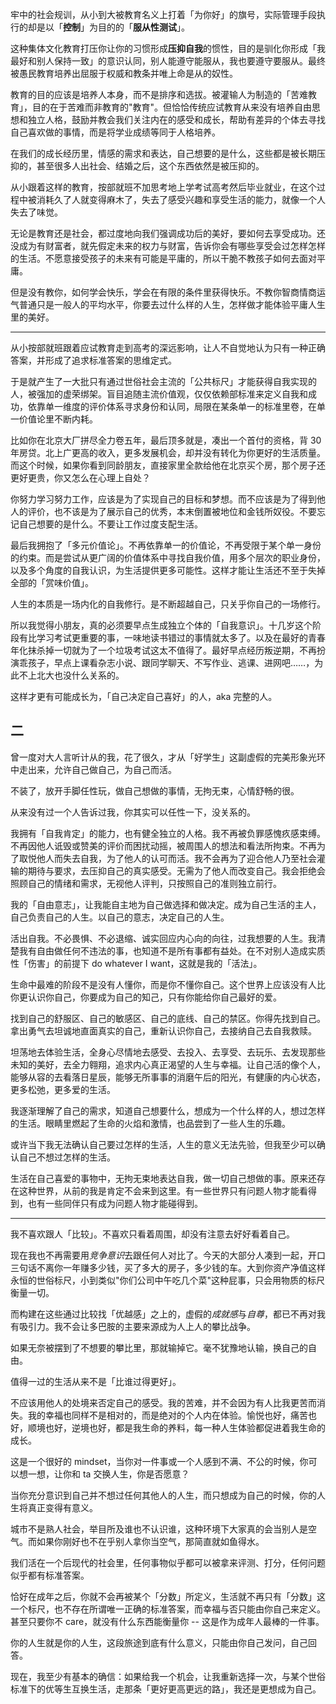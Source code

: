 牢中的社会规训，从小到大被教育名义上打着「为你好」的旗号，实际管理手段执行的却是以「**控制**」为目的的「**服从性测试**」。

这种集体文化教育打压你让你的习惯形成**压抑自我**的惯性，目的是驯化你形成「我最好和别人保持一致」的意识认同，别人能遵守能服从，我也要遵守要服从。最终被愚民教育培养出屈服于权威和教条并唯上命是从的奴性。

教育的目的应该是培养人本身，而不是排序和选拔。被灌输人为制造的「苦难教育」，目的在于苦难而非教育的"教育"。但恰恰传统应试教育从来没有培养自由思想和独立人格，鼓励并教会我们关注内在的感受和成长，帮助有差异的个体去寻找自己喜欢做的事情，而是将学业成绩等同于人格培养。

在我们的成长经历里，情感的需求和表达，自己想要的是什么，这些都是被长期压抑的，甚至很多人出社会、结婚之后，这个东西依然是被压抑的。

从小跟着这样的教育，按部就班不加思考地上学考试高考然后毕业就业，在这个过程中被消耗久了人就变得麻木了，失去了感受兴趣和享受生活的能力，就像一个人失去了味觉。

无论是教育还是社会，都过度地向我们强调成功后的美好，要如何去享受成功。还没成为有财富者，就先假定未来的权力与财富，告诉你会有哪些享受会过怎样怎样的生活。不愿意接受孩子的未来有可能是平庸的，所以干脆不教孩子如何去面对平庸。

但是没有教你，如何学会快乐，学会在有限的条件里获得快乐。不教你智商情商运气普通只是一般人的平均水平，你要去过什么样的人生，怎样做才能体验平庸人生里的美好。

---

从小按部就班跟着应试教育走到高考的深远影响，让人不自觉地认为只有一种正确答案，并形成了追求标准答案的思维定式。

于是就产生了一大批只有通过世俗社会主流的「公共标尺」才能获得自我实现的人，被强加的虚荣绑架。盲目追随主流价值观，仅仅依赖部标准来定义自我和成功，依靠单一维度的评价体系寻求身份和认同，局限在某条单一的标准里卷，在单一价值论里不断内耗。

比如你在北京大厂拼尽全力卷五年，最后顶多就是，凑出一个首付的资格，背 30 年房贷。北上广更高的收入，更多发展机会，却并没有转化为你更好的生活质量。而这个时候，如果你看到同龄朋友，直接家里全款给他在北京买个房，那个房子还更好更贵，你又怎么在心理上自处？

你努力学习努力工作，应该是为了实现自己的目标和梦想。而不应该是为了得到他人的评价，也不该是为了展示自己的优秀，本末倒置被地位和金钱所奴役。不要忘记自己想要的是什么。不要让工作过度支配生活。

最后我拥抱了「多元价值论」。不再依靠单一的价值论，不再受限于某个单一身份的约束。而是尝试从更广阔的价值体系中寻找自我价值，用多个层次的职业身份，以及多个角度的自我认识，为生活提供更多可能性。这样才能让生活还不至于失掉全部的「赏味价值」。

人生的本质是一场内化的自我修行。是不断超越自己，只关乎你自己的一场修行。

所以我觉得小朋友，真的必须要早点生成独立个体的「自我意识」。十几岁这个阶段有比学习考试更重要的事，一味地读书错过的事情就太多了。以及在最好的青春年化抹杀掉一切就为了一个垃圾考试这太不值得了。最好早点经历叛逆期，不再扮演乖孩子，早点上课看杂志小说、跟同学聊天、不写作业、逃课、进网吧……，为此不上北大也没什么关系的。

这样才更有可能成长为，「自己决定自己喜好」的人，aka 完整的人。

## 二

曾一度对大人言听计从的我，花了很久，才从「好学生」这副虚假的完美形象光环中走出来，允许自己做自己，为自己而活。

不装了，放开手脚任性玩，做自己想做的事情，无拘无束，心情舒畅的很。

从来没有过一个人告诉过我，你其实可以任性一下，没关系的。

我拥有「自我肯定」的能力，也有健全独立的人格。我不再被负罪感愧疚感束缚。不再因他人诋毁或赞美的评价而困扰动摇，被周围人的想法和看法所拘束。不再为了取悦他人而失去自我，为了他人的认可而活。我不会再为了迎合他人乃至社会灌输的期待与要求，去压抑自己的真实感受。无需为了他人而改变自己。我会拒绝会照顾自己的情绪和需求，无视他人评判，只按照自己的准则独立前行。

我的「自由意志」，让我能自主地为自己做选择和做决定。成为自己生活的主人，自己负责自己的人生。以自己的意志，决定自己的人生。

活出自我。不必畏惧、不必退缩、诚实回应内心向的向往，过我想要的人生。我清楚我有自由做任何不违法的事，也知道不是所有事都有益处。在不对别人造成实质性「伤害」的前提下 do whatever I want，这就是我的「活法」。

生命中最难的阶段不是没有人懂你，而是你不懂你自己。这个世界上应该没有人比你更认识你自己，你要成为自己的知己，只有你能给你自己最好的爱。

找到自己的舒服区、自己的敏感区、自己的底线、自己的禁区。你得先找到自己。拿出勇气去坦诚地直面真实的自己，重新认识你自己，去接纳自己去自我救赎。

坦荡地去体验生活，全身心尽情地去感受、去投入、去享受、去玩乐、去发现那些未知的美好，去全力翱翔，追求内心真正渴望的人生与幸福。让自己活的像个人，能够从容的去看落日星辰，能够无所事事的消磨午后的阳光，有健康的内心状态，更多松弛，更多爱的生活。

我逐渐理解了自己的需求，知道自己想要什么，想成为一个什么样的人，想过怎样的生活。眼睛里燃起了生命的火焰和激情，也品尝到了一些人生的乐趣。

或许当下我无法确认自己要过怎样的生活，人生的意义无法先验，但我至少可以确认自己不想过怎样的生活。

生活在自己喜爱的事物中，无拘无束地表达自我，做一切自己想做的事。原来还存在这种世界，从前的我是肯定不会来到这里。有一些世界只有问题人物才能看得到，也有一些同伴只有成为问题人物才能碰得到。

---

我不喜欢跟人「比较」。不喜欢只看着周围，却没有注意去好好看着自己。

现在我也不再需要用*竞争意识*去跟任何人对比了。今天的大部分人凑到一起，开口三句话不离你一年赚多少钱，买了多大的房子，多少钱的车。大到你资产净值这样永恒的世俗标尺，小到类似"你们公司中午吃几个菜"这种屁事，只会用物质的标尺衡量一切。

而构建在这些通过比较找「优越感」之上的，虚假的*成就感*与*自尊*，都已不再对我有吸引力。我不会让多巴胺的主要来源成为人上人的攀比战争。

如果无奈被摆到了不想要的攀比里，那就输掉它。毫不犹豫地认输，换自己的自由。

值得一过的生活从来不是「比谁过得更好」。

不应该用他人的处境来否定自己的感受。我的苦难，并不会因为有人比我更苦而消失。我的幸福也同样不是相对的，而是绝对的个人内在体验。愉悦也好，痛苦也好，顺境也好，逆境也好，都是我生命的养料，每一种人生体验都促进着我生命的成长。

这是一个很好的 mindset，当你对一件事或一个人感到不满、不公的时候，你可以想一想，让你和 ta 交换人生，你是否愿意？

当你充分意识到自己并不想过任何其他人的人生，而只想成为自己的时候，你的人生将真正变得有意义。

城市不是熟人社会，举目所及谁也不认识谁，这种环境下大家真的会当别人是空气。而如果你刚好也不在乎别人拿你当空气，那简直就如鱼得水。

我们活在一个后现代的社会里，任何事物似乎都可以被拿来评测、打分，任何问题似乎都有标准答案。

恰好在成年之后，你就不会再被某个「分数」所定义，生活就不再只有「分数」这一个标尺，也不存在所谓唯一正确的标准答案，而幸福与否只能由你自己来定义。甚至只要你不 care，就没有什么东西能衡量你 -- 这是作为成年人最棒的一件事。

你的人生就是你的人生，这段旅途到底有什么意义，只能由你自己发问，自己回答。

现在，我至少有基本的确信：如果给我一个机会，让我重新选择一次，与某个世俗标准下的优等生互换生活，走那条「更好更高更远的路」，我还是更想成为自己。
